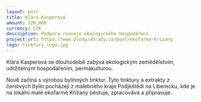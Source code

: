 ```yaml
---
layout: post
title: Klára Kasperová
amount: 120,000
currency: CZK
description: Podpora rozvoje ekologického hospodaření
project_url: https://www.plodyzahrady.cz/post/ekofarma-krizany
logo: tinktury_logo.jpg
---
```

Klára Kasperová se dlouhodobě zabývá ekologickým zemědělstvím, udržitelným hospodařením, permakulturou. 

Nově začíná s výrobou bylinných tinktur. Tyto tinktury a extrakty z čerstvých bylin pocházejí z malebného kraje Podještědí na Liberecku, kde je na lokální malé ekofarmě Křižany pěstuje, zpracovává a připravuje.

